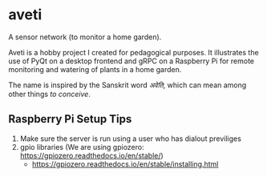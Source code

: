 # aveti
A sensor network (to monitor a home garden).

Aveti is a hobby project I created for pedagogical purposes. It illustrates the use of PyQt on a desktop frontend and gRPC on a Raspberry Pi for remote monitoring and watering of plants in a home garden.

The name is inspired by the Sanskrit word *अवेति*, which can mean among other things _to conceive_.

## Raspberry Pi Setup Tips

1. Make sure the server is run using a user who has dialout previliges
2. gpio libraries (We are using gpiozero: https://gpiozero.readthedocs.io/en/stable/)
    - https://gpiozero.readthedocs.io/en/stable/installing.html
